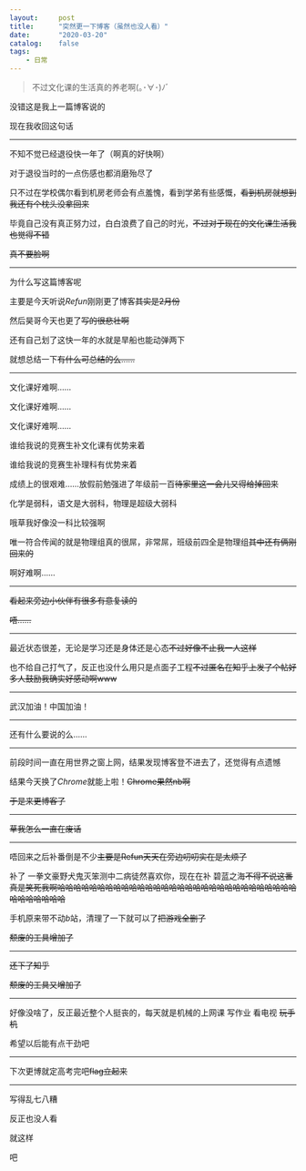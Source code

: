 ```yaml
---
layout:     post
title:      "突然更一下博客（虽然也没人看）"
date:       "2020-03-20"
catalog:    false
tags:
    - 日常
---
```

> 不过文化课的生活真的养老啊(｡･∀･)ﾉﾞ

没错这是我上一篇博客说的

现在我收回这句话

------

不知不觉已经退役快一年了（啊真的好快啊）

对于退役当时的一点伤感也都消磨殆尽了

只不过在学校偶尔看到机房老师会有点羞愧，看到学弟有些感慨，~~看到机房就想到我还有个枕头没拿回来~~

毕竟自己没有真正努力过，白白浪费了自己的时光，~~不过对于现在的文化课生活我也觉得不错~~

~~真不要脸啊~~

-----

为什么写这篇博客呢

主要是今天听说$Refun$刚刚更了博客~~其实是2月份~~

然后昊哥今天也更了~~写的很悲壮啊~~

还有自己划了这快一年的水就是旱船也能动弹两下

就想总结一下~~有什么可总结的么……~~

------

文化课好难啊……

文化课好难啊……

文化课好难啊……

谁给我说的竞赛生补文化课有优势来着

谁给我说的竞赛生补理科有优势来着

成绩上的很艰难……放假前勉强进了年级前一百~~待家里这一会儿又得给掉回来~~

化学是弱科，语文是大弱科，物理是超级大弱科

哦草我好像没一科比较强啊

唯一符合传闻的就是物理组真的很屌，非常屌，班级前四全是物理组~~其中还有俩刚回来的~~

啊好难啊……

------

~~看起来旁边小伙伴有很多有意复读的~~

~~唔……~~

------

最近状态很差，无论是学习还是身体还是心态~~不过好像不止我一人这样~~

也不给自己打气了，反正也没什么用只是点面子工程~~不过匿名在知乎上发了个帖好多人鼓励我确实好感动啊www~~

------

武汉加油！中国加油！

------

还有什么要说的么……

------

前段时间一直在用世界之窗上网，结果发现博客登不进去了，还觉得有点遗憾

结果今天换了$Chrome$就能上啦！~~Chrome果然nb啊~~

~~于是来更博客了~~

------

~~草我怎么一直在废话~~

------

唔回来之后补番倒是不少~~主要是Refun天天在旁边叨叨实在是太烦了~~

补了 一拳文豪野犬鬼灭笨测中二病徒然喜欢你，现在在补 碧蓝之海~~不得不说这番真是笑死我啊哈哈哈哈哈哈哈哈哈哈哈哈哈哈哈哈哈哈哈哈哈哈哈哈哈哈哈哈哈哈哈哈哈哈哈哈哈~~

手机原来带不动$b$站，清理了一下就可以了~~把游戏全删了~~

~~颓废的工具增加了~~

------

~~还下了知乎~~

~~颓废的工具又增加了~~

------

好像没啥了，反正最近整个人挺丧的，每天就是机械的上网课 写作业 看电视 ~~玩手机~~

希望以后能有点干劲吧

------

下次更博就定高考完吧~~flag立起来~~

------

写得乱七八糟

反正也没人看

就这样

吧

